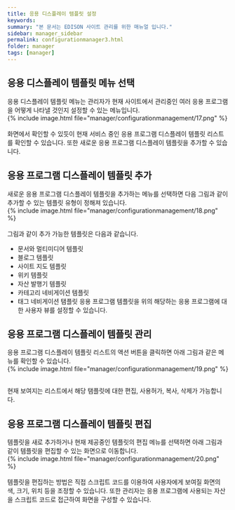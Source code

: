 ```yaml
---
title: 응용 디스플레이 템플릿 설정
keywords:
summary: "본 문서는 EDISON 사이트 관리를 위한 매뉴얼 입니다."
sidebar: manager_sidebar
permalink: configurationmanager3.html
folder: manager
tags: [manager]
---
```


## 응용 디스플레이 템플릿 메뉴 선택
응용 디스플레이 템플릿 메뉴는 관리자가 현재 사이트에서 관리중인 여러 응용 프로그램을 어떻게 나타낼 것인지 설정할 수 있는 메뉴입니다.
<br>
{% include image.html file="manager/configurationmanagement/17.png" %}<br>
<br>
화면에서 확인할 수 있듯이 현재 서비스 중인 응용 프로그램 디스플레이 템플릿 리스트를 확인할 수 있습니다. 또한 새로운 응용 프로그램 디스플레이 템플릿을 추가할 수 있습니다.

## 응용 프로그램 디스플레이 템플릿 추가
새로운 응용 프로그램 디스플레이 템플릿을 추가하는 메뉴를 선택하면 다음 그림과 같이 추가할 수 있는 템플릿 유형이 정해져 있습니다.
<br>
{% include image.html file="manager/configurationmanagement/18.png" %}<br>
<br>
그림과 같이 추가 가능한 템플릿은 다음과 같습니다.
- 문서와 멀티미디어 템플릿
- 블로그 템플릿
- 사이트 지도 템플릿
- 위키 템플릿
- 자산 발행기 템플릿
- 카테고리 네비게이션 템플릿
- 태그 네비게이션 탬플릿
응용 프로그램 템플릿을 위의 해당하는 응용 프로그램에 대한 사용자 뷰를 설정할 수 있습니다.

## 응용 프로그램 디스플레이 템플릿 관리
응용 프로그램 디스플레이 템플릿 리스트의 액션 버튼을 클릭하면 아래 그림과 같은 메뉴를 확인할 수 있습니다.
<br>
{% include image.html file="manager/configurationmanagement/19.png" %}<br>
<br>

현재 보여지는 리스트에서 해당 탬플릿에 대한 편집, 사용허가, 복사, 삭제가 가능합니다.

## 응용 프로그램 디스플레이 템플릿 편집
템플릿을 새로 추가하거나 현재 제공중인 템플릿의 편집 메뉴를 선택하면 아래 그림과 같이 템플릿을 편집할 수 있는 화면으로 이동합니다.
<br>
{% include image.html file="manager/configurationmanagement/20.png" %}<br>
<br>
템플릿을 편집하는 방법은 직접 스크립트 코드를 이용하여 사용자에게 보여질 화면의 색, 크기, 위치 등을 조정할 수 있습니다.
또한 관리자는 응용 프로그램에 사용되는 자산을 스크립트 코드로 접근하여 화면을 구성할 수 있습니다.
